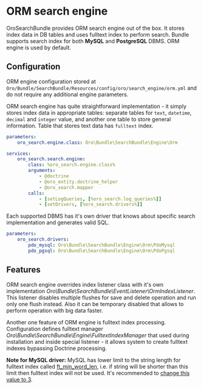 ORM search engine
=================

OroSearchBundle provides ORM search engine out of the box. It stores index data in DB tables and uses fulltext
index to perform search. Bundle supports search index for both **MySQL** and **PostgreSQL** DBMS. ORM engine is used by default.

Configuration
-------------

ORM engine configuration stored at `Oro/Bundle/SearchBundle/Resources/config/oro/search_engine/orm.yml`
and do not require any additional engine parameters.

ORM search engine has quite straightforward implementation - it simply stores index data in appropriate tables:
separate tables for `text`, `datetime`, `decimal` and `integer` value, and another one table to store general information.
Table that stores text data has `fulltext` index.

```yml
parameters:
    oro_search.engine.class: Oro\Bundle\SearchBundle\Engine\Orm

services:
    oro_search.search.engine:
        class: %oro_search.engine.class%
        arguments:
            - @doctrine
            - @oro_entity.doctrine_helper
            - @oro_search.mapper
        calls:
            - [setLogQueries, [%oro_search.log_queries%]]
            - [setDrivers, [%oro_search.drivers%]]
```

Each supported DBMS has it's own driver that knows about specific search implementation and generates valid SQL.

```yml
parameters:
    oro_search.drivers:
        pdo_mysql: Oro\Bundle\SearchBundle\Engine\Orm\PdoMysql
        pdo_pgsql: Oro\Bundle\SearchBundle\Engine\Orm\PdoPgsql
```

Features
--------

ORM search engine overrides index listener class with it's own implementation
_Oro\Bundle\SearchBundle\EventListener\OrmIndexListener_. This listener disables multiple flushes
for save and delete operation and run only one flush instead. Also it can be temporary disabled that allows to
perform operation with big data faster.

Another one feature of ORM engine is fulltext index processing. Configuration defines fulltext manager
_Oro\Bundle\SearchBundle\Engine\FulltextIndexManager_ that used during installation and inside special listener -
it allows system to create fulltext indexes bypassing Doctrine processing.

**Note for MySQL driver:** MySQL has lower limit to the string length for fulltext index called
[ft_min_word_len](http://dev.mysql.com/doc/refman/5.1/en/server-system-variables.html#sysvar_ft_min_word_len),
i.e. if string will be shorter than this limit then fulltext index will not be used. It's recommended
to [change this value to 3](http://dev.mysql.com/doc/refman/5.1/en/fulltext-fine-tuning.html).
